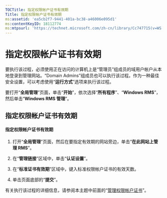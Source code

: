 ```yaml
---
TOCTitle: 指定权限帐户证书有效期
Title: 指定权限帐户证书有效期
ms:assetid: 'ea5cb2f7-9441-401a-bc38-a46006e095d1'
ms:contentKeyID: 18112774
ms:mtpsurl: 'https://technet.microsoft.com/zh-cn/library/Cc747715(v=WS.10)'
---
```


指定权限帐户证书有效期
======================

要执行该过程，必须使用正在访问的计算机上是“管理员”组成员的域用户帐户从本地登录到管理网站。“Domain Admins”组成员也可以执行该过程。作为一种最佳安全设置，可以考虑使用“**运行方式**”选项来执行该过程。

要打开“**全局管理**”页面，单击“**开始**”，依次选择“**所有程序**”、“**Windows RMS**”，然后单击“**Windows RMS 管理**”。

指定权限帐户证书有效期
----------------------

#### 指定权限帐户证书有效期

1.  打开“**全局管理**”页面，然后在要指定有效期的网站旁边，单击“**在此网站上管理 RMS**”。

2.  在“**管理链接**”区域中，单击“**认证设置**”。

3.  在“**标准证书有效期**”区域中，键入标准权限帐户证书的有效天数。

4.  单击页面底部的“**提交**”。

有关执行该过程的详细信息，请参阅本主题中前面的“[管理权限帐户证书](https://technet.microsoft.com/49c5c2ba-e197-4e4b-b3b3-b3248f068bcc)”。
